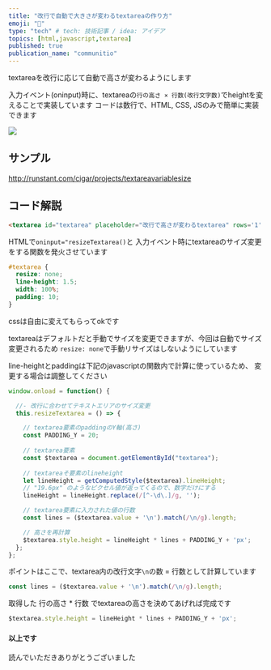 ```yaml
---
title: "改行で自動で大きさが変わるtextareaの作り方"
emoji: "💬"
type: "tech" # tech: 技術記事 / idea: アイデア
topics: [html,javascript,textarea]
published: true
publication_name: "communitio"
---
```



textareaを改行に応じて自動で高さが変わるようにします

入力イベント(oninput)時に、textareaの`行の高さ × 行数(改行文字数)`でheightを変えることで実装しています
コードは数行で、HTML, CSS, JSのみで簡単に実装できます

![](https://storage.googleapis.com/zenn-user-upload/9crw3xliwtsup0zjusdu3e8mbyon)

## サンプル
http://runstant.com/cigar/projects/textareavariablesize

## コード解説

```html
<textarea id="textarea" placeholder="改行で高さが変わるtextarea" rows='1' oninput="resizeTextarea()"></textarea>
```
HTMLで`oninput="resizeTextarea()`と
入力イベント時にtextareaのサイズ変更をする関数を発火させています


```css
#textarea {
  resize: none;
  line-height: 1.5;
  width: 100%;
  padding: 10;
}
```
cssは自由に変えてもらってokです

textareaはデフォルトだと手動でサイズを変更できますが、今回は自動でサイズ変更されるため
`resize: none`で手動リサイズはしないようにしています

line-heightとpaddingは下記のjavascriptの関数内で計算に使っているため、
変更する場合は調整してください

```js
window.onload = function() {

  //- 改行に合わせてテキストエリアのサイズ変更
  this.resizeTextarea = () => {

    // textarea要素のpaddingのY軸(高さ)
    const PADDING_Y = 20;
    
    // textarea要素
    const $textarea = document.getElementById("textarea");
    
    // textareaそ要素のlineheight
    let lineHeight = getComputedStyle($textarea).lineHeight;
    // "19.6px" のようなピクセル値が返ってくるので、数字だけにする
    lineHeight = lineHeight.replace(/[^-\d\.]/g, '');

    // textarea要素に入力された値の行数
    const lines = ($textarea.value + '\n').match(/\n/g).length;

    // 高さを再計算
    $textarea.style.height = lineHeight * lines + PADDING_Y + 'px';
  };
};
```

ポイントはここで、textarea内の改行文字`\n`の数 = 行数として計算しています
```js
const lines = ($textarea.value + '\n').match(/\n/g).length;
```

取得した 行の高さ * 行数 でtextareaの高さを決めてあげれば完成です
```js
$textarea.style.height = lineHeight * lines + PADDING_Y + 'px';
```

#### 以上です
読んでいただきありがとうございました